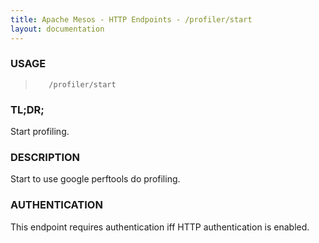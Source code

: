 ```yaml
---
title: Apache Mesos - HTTP Endpoints - /profiler/start
layout: documentation
---
```

<!--- This is an automatically generated file. DO NOT EDIT! --->

### USAGE ###
>        /profiler/start

### TL;DR; ###
Start profiling.

### DESCRIPTION ###
Start to use google perftools do profiling.


### AUTHENTICATION ###
This endpoint requires authentication iff HTTP authentication is
enabled.